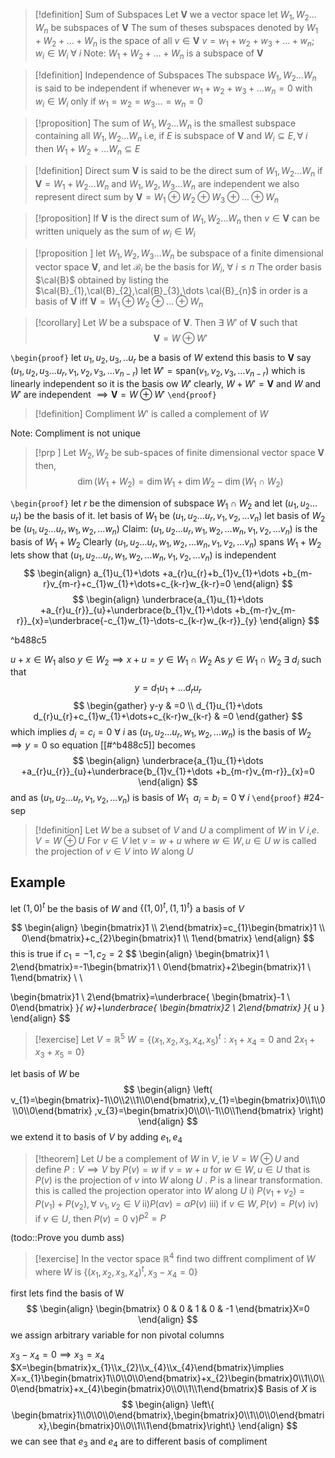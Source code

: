 >[!definition] Sum of Subspaces
>Let $\mathbf{V}$ we a vector space 
>let $W_{1},W_{2}\dots W_{n}$ be subspaces of $\mathbf{V}$
>The sum of theses subspaces denoted by $W_{1}+W_{2}+\dots +W_{n}$ is the space of all $v\in \mathbf{V}$ 
>$v=w_{1}+w_{2}+w_{3}+\dots+w_{n}; w_{i} \in W_{i} \ \forall \ i$
>Note: $W_{1}+W_{2}+\dots +W_{n}$ is a subspace of $\mathbf{V}$ 

>[!definition] Independence of Subspaces
>The subspace $W_{1},W_{2}\dots W_{n}$ is said to be independent if whenever
>$w_{1}+w_{2}+w_{3}+\dots w_{n}=0$ with $w_{i}\in W_{i}$ only if $w_{1}=w_{2}=w_{3}\dots=w_{n}=0$ 

>[!proposition]
>The sum of $W_{1},W_{2}\dots W_{n}$ is the smallest subspace containing all $W_{1},W_{2}\dots W_{n}$ i.e,
>if $E$ is subspace of $\mathbf{V}$ and $W_{i}\subseteq E, \forall \ i$ then $W_{1}+W_{2}+\dots W_{n} \subseteq E$

>[!definition] Direct sum
>$\mathbf{V}$ is said to be the direct sum of $W_{1},W_{2}\dots W_{n}$ if
>$\mathbf{V}=W_{1}+W_{2}\dots W_{n}$ and $W_{1},W_{2},W_{3}\dots W_{n}$ are independent
>we also represent direct sum by
>$\mathbf{V} = W_{1}\oplus W_{2} \oplus W_{3} \oplus \dots \oplus W_{n}$

>[!proposition]
>If $\mathbf{V}$ is the direct sum of $W_{1},W_{2}\dots W_{n}$ then
>$v\in \mathbf{V}$ can be written uniquely as the sum of $w_{i} \in W_{i}$ 

>[!proposition ] 
>let $W_{1},W_{2},W_{3}\dots W_{n}$ be subspace of a finite dimensional vector space $\mathbf{V}$, and let $\mathcal{B}_{i}$ be the basis for $W_{i}, \ \forall \ i\leq n$ 
>The order basis $\cal{B}$ obtained by listing the $\cal{B}_{1},\cal{B}_{2},\cal{B}_{3},\dots \cal{B}_{n}$ in order is a basis of $\mathbf{V}$ iff $\mathbf{V}=W_{1}\oplus W_{2}\oplus\dots\oplus W_{n}$ 

>[!corollary]
>Let $W$ be a subspace of $\mathbf{V}$. Then $\exists \ W'$ of $\mathbf{V}$ such that
>$$\mathbf{V}=W\oplus W'$$


`\begin{proof}`
let $u_{1},u_{2},u_{3},..u_{r}$ be a basis of $W$ extend this basis to $\mathbf{V}$ say $\left( u_{1},u_{2},u_{3}\dots u_{r},v_{1},v_{2},v_{3},\dots v_{n-r} \right)$
let $W'= \text{span}(v_{1},v_{2},v_{3},\dots v_{n-r})$ which is linearly independent so it is the basis ow $W'$ 
clearly, $W+W'=\mathbf{V}$ and $W$ and $W'$ are independent $\implies \mathbf{V} = W\oplus W'$ 
`\end{proof}` 
>[!definition] Compliment
> $W$' is called a complement of $W$ 

Note: Compliment is not unique

>[!prp ]
>Let $W_{2},W_{2}$ be sub-spaces of finite dimensional vector space $\mathbf{V}$ then,
>$$
>\dim(W_{1}+W_{2})=\dim W_{1}+ \dim W_{2}-\dim (W_{1}\cap W_{2})
>$$

`\begin{proof}`
let $r$ be the dimension of subspace $W_{1}\cap W_{2}$ and let $\left( u_{1},u_{2}\dots u_{r} \right)$ be the basis of it.
let basis of $W_{1}$ be $\left( u_{1},u_{2}\dots u_{r} ,v_{1},v_{2},\dots v_{n}\right)$ 
let basis of $W_{2}$ be $\left( u_{1},u_{2}\dots u_{r} ,w_{1},w_{2},\dots w_{n}\right)$ 
Claim: $\left( u_{1},u_{2}\dots u_{r} ,w_{1},w_{2},\dots w_{n},v_{1},v_{2},\dots v_{n}\right)$ is the basis of $W_{1}+W_{2}$ 
Clearly $\left( u_{1},u_{2}\dots u_{r} ,w_{1},w_{2},\dots w_{n},v_{1},v_{2},\dots v_{n}\right)$ spans $W_{1}+W_{2}$ 
lets show that $\left( u_{1},u_{2}\dots u_{r} ,w_{1},w_{2},\dots w_{n},v_{1},v_{2},\dots v_{n}\right)$ is independent
$$
\begin{align}
a_{1}u_{1}+\dots +a_{r}u_{r}+b_{1}v_{1}+\dots +b_{m-r}v_{m-r}+c_{1}w_{1}+\dots+c_{k-r}w_{k-r}=0
\end{align}
$$
$$
\begin{align} 
\underbrace{a_{1}u_{1}+\dots +a_{r}u_{r}}_{u}+\underbrace{b_{1}v_{1}+\dots +b_{m-r}v_{m-r}}_{x}=\underbrace{-c_{1}w_{1}-\dots-c_{k-r}w_{k-r}}_{y}
\end{align}
$$

^b488c5

$u+x \in W_{1}$ also $y\in W_{2}\implies x+u=y \in W_{1}\cap W_{2}$ 
As $y\in W_{1}\cap W_{2}\ \exists \ d_{i}$ such that
$$
y=d_{1}u_{1}+\dots d_{r}u_{r}
$$
$$
\begin{gather}
y-y & =0 \\
d_{1}u_{1}+\dots d_{r}u_{r}+c_{1}w_{1}+\dots+c_{k-r}w_{k-r} & =0
\end{gather}
$$
which implies $d_{i}=c_{i}=0 \ \forall \ i$ as $\left( u_{1},u_{2}\dots u_{r} ,w_{1},w_{2},\dots w_{n}\right)$ is the basis of $W_{2}\ \ \ \implies y=0$ 
so equation [[#^b488c5]] becomes
$$
\begin{align} 
\underbrace{a_{1}u_{1}+\dots +a_{r}u_{r}}_{u}+\underbrace{b_{1}v_{1}+\dots +b_{m-r}v_{m-r}}_{x}=0
\end{align}
$$
and as $\left( u_{1},u_{2}\dots u_{r} ,v_{1},v_{2},\dots v_{n}\right)$ is basis of $W_{1} \ \ a_{i}=b_{i}=0 \ \forall \ i$ 
`\end{proof}` 
#24-sep

> [!definition] 
> Let $W$ be a subset of $V$ and $U$ a compliment of $W$ in $V$ $i$,$e$. $V=W\oplus U$ 
> For $v\in V$ let $v=w+u$ where $w\in W, u\in U$
> $w$ is called the projection of $v\in V$ into $W$ along $U$ 

## Example 
let $(1,0)^{t}$ be the basis of $W$ and $\{ (1,0)^{t},(1,1)^{t} \}$ a basis of $V$ 

$$
\begin{align}
\begin{bmatrix}1 \\ 2\end{bmatrix}=c_{1}\begin{bmatrix}1 \\ 0\end{bmatrix}+c_{2}\begin{bmatrix}1 \\ 1\end{bmatrix}
\end{align}
$$
this is true if $c_{1}=-1,c_{2}=2$
$$
\begin{align}
\begin{bmatrix}1 \\ 2\end{bmatrix}=-1\begin{bmatrix}1 \\ 0\end{bmatrix}+2\begin{bmatrix}1 \\ 1\end{bmatrix} \\ \\

\begin{bmatrix}1 \\ 2\end{bmatrix}=\underbrace{ \begin{bmatrix}-1 \\ 0\end{bmatrix} }_{ w}+\underbrace{ \begin{bmatrix}2 \\ 2\end{bmatrix} }_{ u }
\end{align}
$$
> [!exercise] 
> Let $V=\mathbb{R}^{5}$
> $W=\{ (x_{1},x_{2},x_{3},x_{4},x_{5})^{t}:x_{1}+x_{4}=0\text{ and } 2x_{1}+x_{3}+x_{5}=0 \}$

let basis of $W$ be 
$$
\begin{align}
\left( v_{1}=\begin{bmatrix}-1\\0\\2\\1\\0\end{bmatrix},v_{1}=\begin{bmatrix}0\\1\\0\\0\\0\end{bmatrix} ,v_{3}=\begin{bmatrix}0\\0\\-1\\0\\1\end{bmatrix} \right) 
\end{align}
$$
we extend it to basis of $V$ by adding $e_{1},e_{4}$


> [!theorem] 
> Let $U$ be a complement of $W$ in $V$, ie $V=W\oplus U$ and define $P:V\implies V$ by $P(v)=w$ if $v=w+u$ for $w\in W,u\in U$ that is $P(v)$ is the projection of $v$ into $W$ along $U$ . $P$ is a linear transformation.
> this is called the projection operator into $W$ along $U$ 
> i) $P(v_{1}+v_{2})=P(v_{1})+P(v_{2}), \forall \ v_{1},v_{2}\in V$
> ii)$P(\alpha v)=\alpha P(v)$
> iii) if $v\in W,P(v)=P(v)$
> iv) if $v\in U,$ then $P(v)=0$
> v)$P^{2}=P$

 (todo::Prove you dumb ass) 

> [!exercise] 
> In the vector space $\mathbb{R}^{4}$ find two diffrent compliment of $W$ where $W$ is $\{ (x_{1},x_{2},x_{3},x_{4})^{t},x_{3}-x_{4}=0 \}$ 

first lets find the basis of W
$$
\begin{align}
\begin{bmatrix}
0 & 0 & 1 & 0 & -1
\end{bmatrix}X=0
\end{align}
$$
we assign arbitrary variable for non pivotal columns 

$x_3-x_{4}=0\implies x_{3}=x_{4}$
$X=\begin{bmatrix}x_{1}\\x_{2}\\x_{4}\\x_{4}\end{bmatrix}\implies X=x_{1}\begin{bmatrix}1\\0\\0\\0\end{bmatrix}+x_{2}\begin{bmatrix}0\\1\\0\\0\end{bmatrix}+x_{4}\begin{bmatrix}0\\0\\1\\1\end{bmatrix}$
Basis of $X$ is
$$
\begin{align}
\left\{ \begin{bmatrix}1\\0\\0\\0\end{bmatrix},\begin{bmatrix}0\\1\\0\\0\end{bmatrix},\begin{bmatrix}0\\0\\1\\1\end{bmatrix}\right\} 
\end{align}
$$
we can see that $e_{3}$ and $e_{4}$ are to different basis of compliment
 
